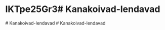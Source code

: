 # IKTpe25Gr3#   K a n a k o i v a d - l e n d a v a d  
 #   K a n a k o i v a d - l e n d a v a d  
 #   K a n a k o i v a d - l e n d a v a d  
 